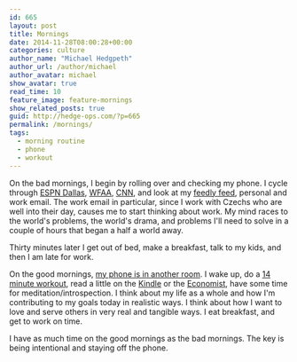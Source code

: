 ```yaml
---
id: 665
layout: post
title: Mornings
date: 2014-11-28T08:00:28+00:00
categories: culture
author_name: "Michael Hedgpeth"
author_url: /author/michael
author_avatar: michael
show_avatar: true
read_time: 10
feature_image: feature-mornings 
show_related_posts: true 
guid: http://hedge-ops.com/?p=665
permalink: /mornings/
tags:
  - morning routine
  - phone
  - workout
---
```

On the bad mornings, I begin by rolling over and checking my phone. I cycle through [ESPN Dallas](http://www.espndallas.com), [WFAA](http://www.wfaa.com), [CNN](http://www.cnn.com), and look at my [feedly feed](http://feedly.com/), personal and work email. The work email in particular, since I work with Czechs who are well into their day, causes me to start thinking about work. My mind races to the world's problems, the world's drama, and problems I'll need to solve in a couple of hours that began a half a world away.<!--more-->

Thirty minutes later I get out of bed, make a breakfast, talk to my kids, and then I am late for work.

On the good mornings, [my phone is in another room](/sanitize-your-smartphone-with-republic-wireless/). I wake up, do a [14 minute workout](http://en.wikipedia.org/wiki/Shovelglove), read a little on the [Kindle](/focus-with-the-amazon-kindle/) or the [Economist](/the-economist-keeps-it-real/), have some time for meditation/introspection. I think about my life as a whole and how I'm contributing to my goals today in realistic ways. I think about how I want to love and serve others in very real and tangible ways. I eat breakfast, and get to work on time.

I have as much time on the good mornings as the bad mornings. The key is being intentional and staying off the phone.